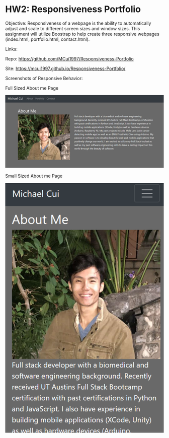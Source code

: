 # HW2: Responsiveness Portfolio

Objective: Responsiveness of a webpage is the ability to automatically adjust and scale to different screen sizes and window sizes. This assignment will utilize Boostrap to help create three responsive webpages (index.html, portfolio.html, contact.html).


Links: 

Repo: https://github.com/MCui1997/Responsiveness-Portfolio 

Site: https://mcui1997.github.io/Responsiveness-Portfolio/


Screenshots of Responsive Behavior:

Full Sized About me Page 

![Alt text](/screenshots/large_index.PNG "Large Index")


Small Sized About me Page

![Alt text](/screenshots/small_index.PNG "Small Index")
